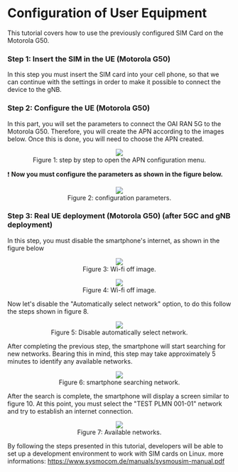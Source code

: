 # Configuration of User Equipment
This tutorial covers how to use the previously configured SIM Card on the Motorola G50.

### Step 1: Insert the SIM in the UE (Motorola G50) 
In this step you must insert the SIM card into your cell phone, so that we can continue with the settings in order to make it possible to connect the device to the gNB.

### Step 2: Configure the UE (Motorola G50)
In this part, you will set the parameters to connect the OAI RAN 5G to the Motorola G50. Therefore, you will create the APN according to the images below. Once this is done, you will need to choose the APN created.

<p align="center"><img src="img/1.png"></br>
Figure 1: step by step to open the APN configuration menu.</p>

:exclamation: **Now you must configure the parameters as shown in the figure below.**

<p align="center"><img src="img/2.png"></br>
Figure 2: configuration parameters.
</p>

### Step 3: Real UE deployment (Motorola G50) (after 5GC and gNB deployment)
In this step, you must disable the smartphone's internet, as shown in the figure below
<p align="center"><img src="img/3.png"></br>
Figure 3: Wi-fi off image.</p>

<p align="center"><img src="img/4.png"></br>
Figure 4: Wi-fi off image.</p>

Now let's disable the "Automatically select network" option, to do this follow the steps shown in figure 8.
<p align="center"><img src="img/5.png"></br>
Figure 5: Disable automatically select network.</p>

After completing the previous step, the smartphone will start searching for new networks. Bearing this in mind, this step may take approximately 5 minutes to identify any available networks.
<p align="center"><img src="img/6.png"></br>
Figure 6: smartphone searching network.</p>


After the search is complete, the smartphone will display a screen similar to figure 10. At this point, you must select the "TEST PLMN 001-01" network and try to establish an internet connection.
<p align="center"><img src="img/7.png"></br>
Figure 7: Available networks.</p>


By following the steps presented in this tutorial, developers will be able to set up a development environment to work with SIM cards on Linux.
more informations: https://www.sysmocom.de/manuals/sysmousim-manual.pdf
